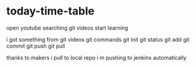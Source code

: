 # today-time-table
open youtube
searching  git videos
start learning

i got something from git videos
git commands
git init
git status
git add
git commit
git push
git pull

thanks to makers
i pull to local repo
i m pushing to jenkins automatically
